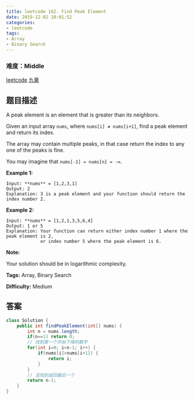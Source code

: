 ```yaml
---
title: leetcode 162. Find Peak Element
date: 2019-12-02 10:01:52
categories:
- leetcode
tags:
- Array
- Binary Search
---
```

### 难度：Middle

<a href="https://leetcode.com/problems/find-peak-element/">leetcode</a>
<a href="https://www.jiuzhang.com/solution/find-peak-element/">九章</a>
## 题目描述
A peak element is an element that is greater than its neighbors.

Given an input array `nums`, where `nums[i] ≠ nums[i+1]`, find a peak element
and return its index.

The array may contain multiple peaks, in that case return the index to any one
of the peaks is fine.

You may imagine that `nums[-1] = nums[n] = -∞`.

**Example 1:**
        
    Input: **nums** = [1,2,3,1]
    Output: 2
    Explanation: 3 is a peak element and your function should return the index number 2.

**Example 2:**
        
    Input: **nums** = [1,2,1,3,5,6,4]
    Output: 1 or 5 
    Explanation: Your function can return either index number 1 where the peak element is 2, 
                 or index number 5 where the peak element is 6.
    

**Note:**

Your solution should be in logarithmic complexity.


**Tags:** Array, Binary Search

**Difficulty:** Medium
## 答案
<!--more-->
```java
class Solution {
    public int findPeakElement(int[] nums) {
        int n = nums.length;
        if(n==1) return 0;
        // 找到第一个开始下降的数字
        for(int i=0; i<n-1; i++) {
            if(nums[i]>nums[i+1]) {
                return i;
            }
        }
        // 没找到返回最后一个
        return n-1;
    }
}
```
